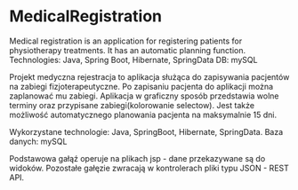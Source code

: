 # MedicalRegistration

Medical registration is an application for registering patients for
physiotherapy treatments. It has an automatic planning function.
Technologies: Java, Spring Boot, Hibernate, SpringData
DB: mySQL


Projekt medyczna rejestracja to aplikacja służąca do zapisywania pacjentów na zabiegi fizjoterapeutyczne.
Po zapisaniu pacjenta do aplikacji można zaplanować mu zabiegi. Aplikacja w graficzny sposób przedstawia wolne terminy oraz przypisane zabiegi(kolorowanie selectow).
Jest także możliwość automatycznego planowania pacjenta na maksymalnie 15 dni.

Wykorzystane technologie: Java, SpringBoot, Hibernate, SpringData.
Baza danych: mySQL 

Podstawowa gałąź operuje na plikach jsp - dane przekazywane są do widoków.
Pozostałe gałęzie zwracają w kontrolerach pliki typu JSON - REST API.


